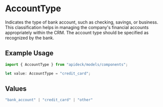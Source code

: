 # AccountType

Indicates the type of bank account, such as checking, savings, or business. This classification helps in managing the company's financial accounts appropriately within the CRM. The account type should be specified as recognized by the bank.

## Example Usage

```typescript
import { AccountType } from "apideck/models/components";

let value: AccountType = "credit_card";
```

## Values

```typescript
"bank_account" | "credit_card" | "other"
```